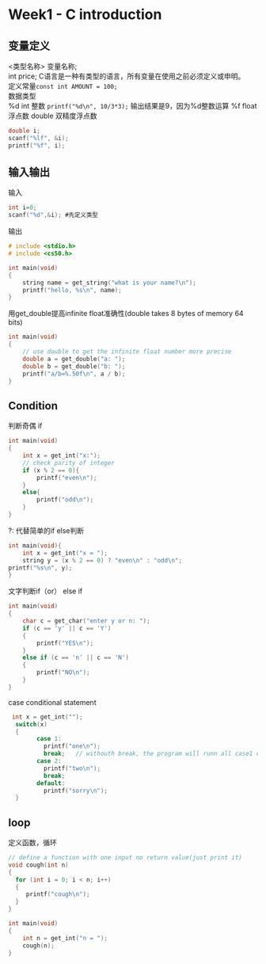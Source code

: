 # Week1 - C introduction

## 变量定义
<类型名称> 变量名称;  
int price; C语言是一种有类型的语言，所有变量在使用之前必须定义或申明。   
定义常量`const int AMOUNT = 100;`  
数据类型  
%d int 整数
`printf("%d\n", 10/3*3);` 输出结果是9，因为%d整数运算
%f float 浮点数
double 双精度浮点数
```c
double i;
scanf("%lf", &i);
printf("%f", i);
```

  
## 输入输出
输入  
```c
int i=0;
scanf("%d",&i); #先定义类型
```
输出
```c
# include <stdio.h>
# include <cs50.h>

int main(void)
{
    string name = get_string("what is your name?\n");
    printf("hello, %s\n", name);
}
```

用get_double提高infinite float准确性(double takes 8 bytes of memory 64 bits)
```c
int main(void)
{
    // use double to get the infinite float number more precise
    double a = get_double("a: ");
    double b = get_double("b: ");
    printf("a/b=%.50f\n", a / b);
}
```

## Condition 
判断奇偶 if
```c
int main(void)
{
    int x = get_int("x:");
    // check parity of integer
    if (x % 2 == 0){
        printf("even\n");
    }
    else{
        printf("odd\n");
    }
}
```

?: 代替简单的if else判断
```c
int main(void){
    int x = get_int("x = ");
    string y = (x % 2 == 0) ? "even\n" : "odd\n";
printf("%s\n", y);
}
```

文字判断if（or） else if
```c
int main(void)
{
    char c = get_char("enter y or n: ");
    if (c == 'y' || c == 'Y')
    {
        printf("YES\n");
    }
    else if (c == 'n' || c == 'N')
    {
        printf("NO\n");
    }
}
```

case conditional statement
```c
 int x = get_int("");
  switch(x)
  {
        case 1:
          printf("one\n");
          break;   // withouth break, the program will runn all case1 case2 and default      
        case 2:
          printf("two\n");
          break;          
        default:
          printf("sorry\n");                     
  }
  ```
 
## loop 
定义函数，循环
```c
// define a function with one input no return value(just print it)
void cough(int n)
{
  for (int i = 0; i < n; i++)
  {
     printf("cough\n");  
  }  
}

int main(void)
{
    int n = get_int("n = ");
    cough(n);
}
```


  
  
  

